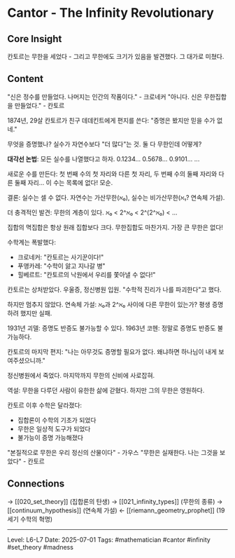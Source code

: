 # Cantor - The Infinity Revolutionary

## Core Insight
칸토르는 무한을 세었다 - 그리고 무한에도 크기가 있음을 발견했다. 그 대가로 미쳤다.

## Content
"신은 정수를 만들었다. 나머지는 인간의 작품이다." - 크로네커
"아니다. 신은 무한집합을 만들었다." - 칸토르

1874년, 29살 칸토르가 친구 데데킨트에게 편지를 쓴다: "증명은 봤지만 믿을 수가 없네."

무엇을 증명했나? 실수가 자연수보다 "더 많다"는 것. 둘 다 무한인데 어떻게?

**대각선 논법**:
모든 실수를 나열했다고 하자.
0.1234...
0.5678...
0.9101...
...

새로운 수를 만든다: 첫 번째 수의 첫 자리와 다른 첫 자리, 두 번째 수의 둘째 자리와 다른 둘째 자리... 이 수는 목록에 없다! 모순.

결론: 실수는 셀 수 없다. 자연수는 가산무한(ℵ₀), 실수는 비가산무한(ℵ₁? 연속체 가설).

더 충격적인 발견: 무한의 계층이 있다.
ℵ₀ < 2^ℵ₀ < 2^(2^ℵ₀) < ...

집합의 멱집합은 항상 원래 집합보다 크다. 무한집합도 마찬가지. 가장 큰 무한은 없다!

수학계는 폭발했다:
- 크로네커: "칸토르는 사기꾼이다!"
- 푸앵카레: "수학이 앓고 지나갈 병"
- 힐베르트: "칸토르의 낙원에서 우리를 쫓아낼 수 없다!"

칸토르는 상처받았다. 우울증, 정신병원 입원. "수학적 진리가 나를 파괴한다"고 했다.

하지만 멈추지 않았다. 연속체 가설: ℵ₀과 2^ℵ₀ 사이에 다른 무한이 있는가? 평생 증명하려 했지만 실패.

1931년 괴델: 증명도 반증도 불가능할 수 있다.
1963년 코헨: 정말로 증명도 반증도 불가능하다.

칸토르의 마지막 편지: "나는 아무것도 증명할 필요가 없다. 왜냐하면 하나님이 내게 보여주셨으니까."

정신병원에서 죽었다. 마지막까지 무한의 신비에 사로잡혀.

역설: 무한을 다루던 사람이 유한한 삶에 갇혔다. 하지만 그의 무한은 영원하다.

칸토르 이후 수학은 달라졌다:
- 집합론이 수학의 기초가 되었다
- 무한은 일상적 도구가 되었다  
- 불가능이 증명 가능해졌다

"본질적으로 무한은 우리 정신의 산물이다" - 가우스
"무한은 실재한다. 나는 그것을 보았다" - 칸토르

## Connections
→ [[020_set_theory]] (집합론의 탄생)
→ [[021_infinity_types]] (무한의 종류)
→ [[continuum_hypothesis]] (연속체 가설)
← [[riemann_geometry_prophet]] (19세기 수학의 혁명)

---
Level: L6-L7
Date: 2025-07-01
Tags: #mathematician #cantor #infinity #set_theory #madness